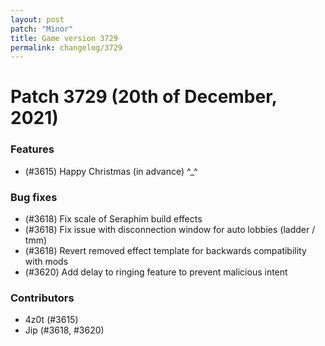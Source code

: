 ```yaml
---
layout: post
patch: "Minor"
title: Game version 3729
permalink: changelog/3729
---
```


# Patch 3729 (20th of December, 2021)

### Features

- (#3615) Happy Christmas (in advance) ^\_^

### Bug fixes

- (#3618) Fix scale of Seraphim build effects
- (#3618) Fix issue with disconnection window for auto lobbies (ladder / tmm)
- (#3618) Revert removed effect template for backwards compatibility with mods
- (#3620) Add delay to ringing feature to prevent malicious intent

### Contributors

- 4z0t (#3615)
- Jip (#3618, #3620)
